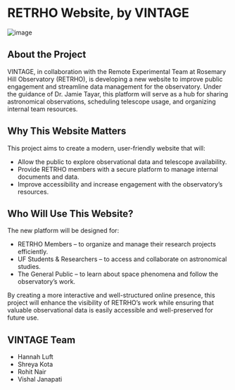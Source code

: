 # RETRHO Website, by VINTAGE

![image](https://github.com/user-attachments/assets/51a81f13-ccc5-4396-b2aa-34cb41aa4ead)


## About the Project
VINTAGE, in collaboration with the Remote Experimental Team at Rosemary Hill Observatory (RETRHO), is developing a new website to improve public engagement and streamline data management for the observatory. Under the guidance of Dr. Jamie Tayar, this platform will serve as a hub for sharing astronomical observations, scheduling telescope usage, and organizing internal team resources.

## Why This Website Matters
This project aims to create a modern, user-friendly website that will:
- Allow the public to explore observational data and telescope availability.
- Provide RETRHO members with a secure platform to manage internal documents and data.
- Improve accessibility and increase engagement with the observatory’s resources.

## Who Will Use This Website?
The new platform will be designed for:

- RETRHO Members – to organize and manage their research projects efficiently.
- UF Students & Researchers – to access and collaborate on astronomical studies.
- The General Public – to learn about space phenomena and follow the observatory’s work.

By creating a more interactive and well-structured online presence, this project will enhance the visibility of RETRHO’s work while ensuring that valuable observational data is easily accessible and well-preserved for future use.

## VINTAGE Team
- Hannah Luft
- Shreya Kota
- Rohit Nair
- Vishal Janapati

